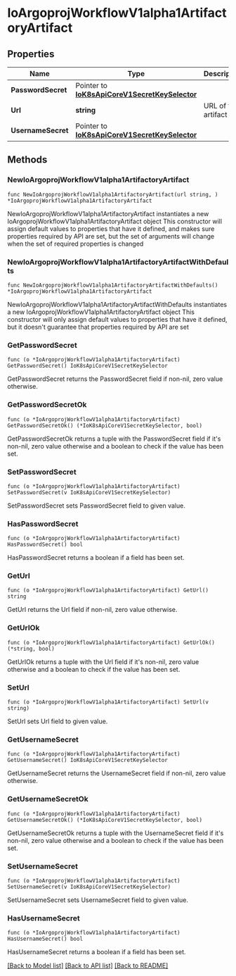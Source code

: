 # IoArgoprojWorkflowV1alpha1ArtifactoryArtifact

## Properties

Name | Type | Description | Notes
------------ | ------------- | ------------- | -------------
**PasswordSecret** | Pointer to [**IoK8sApiCoreV1SecretKeySelector**](IoK8sApiCoreV1SecretKeySelector.md) |  | [optional] 
**Url** | **string** | URL of the artifact | 
**UsernameSecret** | Pointer to [**IoK8sApiCoreV1SecretKeySelector**](IoK8sApiCoreV1SecretKeySelector.md) |  | [optional] 

## Methods

### NewIoArgoprojWorkflowV1alpha1ArtifactoryArtifact

`func NewIoArgoprojWorkflowV1alpha1ArtifactoryArtifact(url string, ) *IoArgoprojWorkflowV1alpha1ArtifactoryArtifact`

NewIoArgoprojWorkflowV1alpha1ArtifactoryArtifact instantiates a new IoArgoprojWorkflowV1alpha1ArtifactoryArtifact object
This constructor will assign default values to properties that have it defined,
and makes sure properties required by API are set, but the set of arguments
will change when the set of required properties is changed

### NewIoArgoprojWorkflowV1alpha1ArtifactoryArtifactWithDefaults

`func NewIoArgoprojWorkflowV1alpha1ArtifactoryArtifactWithDefaults() *IoArgoprojWorkflowV1alpha1ArtifactoryArtifact`

NewIoArgoprojWorkflowV1alpha1ArtifactoryArtifactWithDefaults instantiates a new IoArgoprojWorkflowV1alpha1ArtifactoryArtifact object
This constructor will only assign default values to properties that have it defined,
but it doesn't guarantee that properties required by API are set

### GetPasswordSecret

`func (o *IoArgoprojWorkflowV1alpha1ArtifactoryArtifact) GetPasswordSecret() IoK8sApiCoreV1SecretKeySelector`

GetPasswordSecret returns the PasswordSecret field if non-nil, zero value otherwise.

### GetPasswordSecretOk

`func (o *IoArgoprojWorkflowV1alpha1ArtifactoryArtifact) GetPasswordSecretOk() (*IoK8sApiCoreV1SecretKeySelector, bool)`

GetPasswordSecretOk returns a tuple with the PasswordSecret field if it's non-nil, zero value otherwise
and a boolean to check if the value has been set.

### SetPasswordSecret

`func (o *IoArgoprojWorkflowV1alpha1ArtifactoryArtifact) SetPasswordSecret(v IoK8sApiCoreV1SecretKeySelector)`

SetPasswordSecret sets PasswordSecret field to given value.

### HasPasswordSecret

`func (o *IoArgoprojWorkflowV1alpha1ArtifactoryArtifact) HasPasswordSecret() bool`

HasPasswordSecret returns a boolean if a field has been set.

### GetUrl

`func (o *IoArgoprojWorkflowV1alpha1ArtifactoryArtifact) GetUrl() string`

GetUrl returns the Url field if non-nil, zero value otherwise.

### GetUrlOk

`func (o *IoArgoprojWorkflowV1alpha1ArtifactoryArtifact) GetUrlOk() (*string, bool)`

GetUrlOk returns a tuple with the Url field if it's non-nil, zero value otherwise
and a boolean to check if the value has been set.

### SetUrl

`func (o *IoArgoprojWorkflowV1alpha1ArtifactoryArtifact) SetUrl(v string)`

SetUrl sets Url field to given value.


### GetUsernameSecret

`func (o *IoArgoprojWorkflowV1alpha1ArtifactoryArtifact) GetUsernameSecret() IoK8sApiCoreV1SecretKeySelector`

GetUsernameSecret returns the UsernameSecret field if non-nil, zero value otherwise.

### GetUsernameSecretOk

`func (o *IoArgoprojWorkflowV1alpha1ArtifactoryArtifact) GetUsernameSecretOk() (*IoK8sApiCoreV1SecretKeySelector, bool)`

GetUsernameSecretOk returns a tuple with the UsernameSecret field if it's non-nil, zero value otherwise
and a boolean to check if the value has been set.

### SetUsernameSecret

`func (o *IoArgoprojWorkflowV1alpha1ArtifactoryArtifact) SetUsernameSecret(v IoK8sApiCoreV1SecretKeySelector)`

SetUsernameSecret sets UsernameSecret field to given value.

### HasUsernameSecret

`func (o *IoArgoprojWorkflowV1alpha1ArtifactoryArtifact) HasUsernameSecret() bool`

HasUsernameSecret returns a boolean if a field has been set.


[[Back to Model list]](../README.md#documentation-for-models) [[Back to API list]](../README.md#documentation-for-api-endpoints) [[Back to README]](../README.md)


